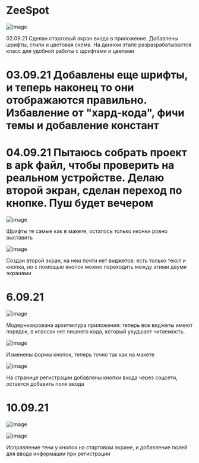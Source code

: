 # ZeeSpot
![image](https://user-images.githubusercontent.com/78436831/131809439-c0603bc2-a131-4a57-b3f7-b733f533b606.png)

02.09.21 Сделан стартовый экран входа в приложение. Добавлены шрифты, стили и цветовая схема. На данном этапе разразрабатывается класс для удобной работы с шрифтами и цветами

# 03.09.21 Добавлены еще шрифты, и теперь наконец то они отображаются правильно. Избавление от "хард-кода", фичи темы и добавление констант

# 04.09.21 Пытаюсь собрать проект в apk файл, чтобы проверить на реальном устройстве. Делаю второй экран, сделан переход по кнопке. Пуш будет вечером

![image](https://user-images.githubusercontent.com/78436831/132138398-c871a284-3931-4125-a26a-4d5324163bb7.png)

Шрифты те самые как в макете, осталось только иконки ровно выставить

![image](https://user-images.githubusercontent.com/78436831/132138403-7aa4cc94-39aa-4ed8-9c23-a843637373b0.png)

Создан второй экран, на нем почти нет виджетов: есть только текст и кнопка, но с помощью кнопок можно переходить между этими двумя экранами

# 6.09.21 

![image](https://user-images.githubusercontent.com/78436831/132257830-801ce1dd-2b1b-42bd-bb30-a041f96cd742.png)

Модернизирована архитектура приложения: теперь все виджеты имеют порядок, в классах нет лишнего кода, который ухудшает читаемость.

![image](https://user-images.githubusercontent.com/78436831/132257788-4b5f01e5-3501-471b-b99d-625a94670b0d.png) 

Изменены формы кнопок, теперь точно так как на макете

![image](https://user-images.githubusercontent.com/78436831/132257928-09ee945d-8cef-4d94-8ee6-cb704398842d.png)

На странице регистрации добавлены кнопки входа через соцсети, остается добавить поля ввода
# 10.09.21

![image](https://user-images.githubusercontent.com/78436831/132910714-89e62707-dda4-4f0e-a252-dca102a4fbda.png)

![image](https://user-images.githubusercontent.com/78436831/132910767-cdebcd3a-cac8-4971-8294-0de552b4de20.png)

Исправление тени у кнопок на стартовом экране, и добавление полей для ввода информации при регистрации
